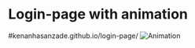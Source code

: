 # Login-page with animation
#kenanhasanzade.github.io/login-page/
<image src="./animation.jpg" alt="Animation">
